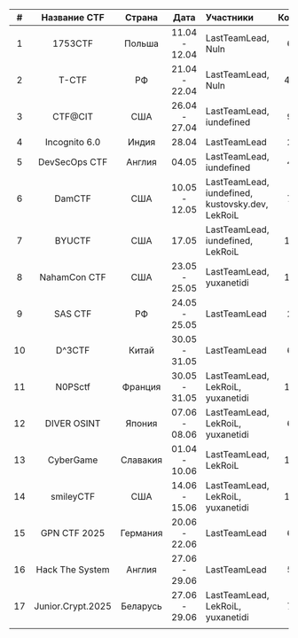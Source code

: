 
|  #  |   Название CTF    |  Страна  |     Дата      | Участники                                                 | Команд | Место |
| :-: | :---------------: | :------: | :-----------: | :-------------------------------------------------------- | :----: | :---: |
|  1  |      1753CTF      |  Польша  | 11.04 - 12.04 | LastTeamLead,<br>Nuln                                     |  603   |  91   |
|  2  |       T-CTF       |    РФ    | 21.04 - 22.04 | LastTeamLead,<br>Nuln                                     |  4441  |  113  |
|  3  |      CTF@CIT      |   США    | 26.04 - 27.04 | LastTeamLead,<br>iundefined                               |  950   |  202  |
|  4  |   Incognito 6.0   |  Индия   |     28.04     | LastTeamLead                                              |  259   |  93   |
|  5  |   DevSecOps CTF   |  Англия  |     04.05     | LastTeamLead,<br>iundefined                               |  449   |  35   |
|  6  |      DamCTF       |   США    | 10.05 - 12.05 | LastTeamLead,<br>iundefined,<br>kustovsky.dev,<br>LekRoiL |  781   |  164  |
|  7  |      BYUCTF       |   США    |     17.05     | LastTeamLead,<br>iundefined,<br>LekRoiL                   |  1074  |  272  |
|  8  |   NahamCon CTF    |   США    | 23.05 - 25.05 | LastTeamLead,<br>yuxanetidi                               |  1709  |  597  |
|  9  |      SAS CTF      |    РФ    | 24.05 - 25.05 | LastTeamLead                                              |  212   |  125  |
| 10  |      D^3CTF       |  Китай   | 30.05 - 31.05 | LastTeamLead                                              |  641   |  341  |
| 11  |      N0PSctf      | Франция  | 30.05 - 31.05 | LastTeamLead,<br>LekRoiL,<br>yuxanetidi                   |  1232  |  58   |
| 12  |    DIVER OSINT    |  Япония  | 07.06 - 08.06 | LastTeamLead,<br>LekRoiL,<br>yuxanetidi                   |  668   |  272  |
| 13  |     CyberGame     | Славакия | 01.04 - 10.06 | LastTeamLead,<br>LekRoiL                                  |  1409  |  37   |
| 14  |     smileyCTF     |   США    | 14.06 - 15.06 | LastTeamLead,<br>LekRoiL,<br>yuxanetidi                   |  1090  |  182  |
| 15  |   GPN CTF 2025    | Германия | 20.06 - 22.06 | LastTeamLead                                              |  633   |  111  |
| 16  |  Hack The System  |  Англия  | 27.06 - 29.06 | LastTeamLead                                              |  520   |  196  |
| 17  | Junior.Crypt.2025 | Беларусь | 27.06 - 29.06 | LastTeamLead,<br>LekRoiL,<br>yuxanetidi                   |  706   |  88   |
|     |                   |          |               |                                                           |        |       |
